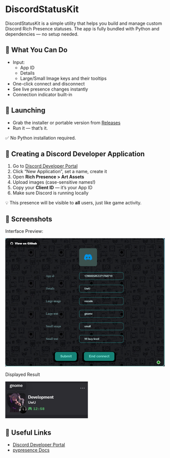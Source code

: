 # DiscordStatusKit

DiscordStatusKit is a simple utility that helps you build and manage custom Discord Rich Presence statuses. The app is fully bundled with Python and dependencies — no setup needed.

## 🧰 What You Can Do

- Input:
  - App ID
  - Details
  - Large/Small Image keys and their tooltips
- One-click connect and disconnect
- See live presence changes instantly
- Connection indicator built-in

## 🚀 Launching

- Grab the installer or portable version from [Releases](https://github.com/Ar0cka/FakeStatusRTC/releases)
- Run it — that’s it.

✅ No Python installation required.

## 🧪 Creating a Discord Developer Application

1. Go to [Discord Developer Portal](https://discord.com/developers/applications)
2. Click “New Application”, set a name, create it
3. Open **Rich Presence > Art Assets**
4. Upload images (case-sensitive names!)
5. Copy your **Client ID** — it’s your App ID
6. Make sure Discord is running locally

💡 This presence will be visible to **all** users, just like game activity.

## 📸 Screenshots
Interface Preview:

   ![Interface Preview](./ReadmeAssets/Fake-rpc-Imgur.png)

Displayed Result

   ![Displayed Result](./ReadmeAssets/Fake-rpc-Imgur(1).png)

## 🔗 Useful Links

- [Discord Developer Portal](https://discord.com/developers/applications)
- [pypresence Docs](https://qwertyquerty.github.io/pypresence/html/index.html)
